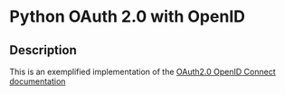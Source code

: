 # Python OAuth 2.0 with OpenID

## Description

This is an exemplified implementation of the [OAuth2.0 OpenID Connect documentation](https://developers.google.com/identity/protocols/OpenIDConnect)
